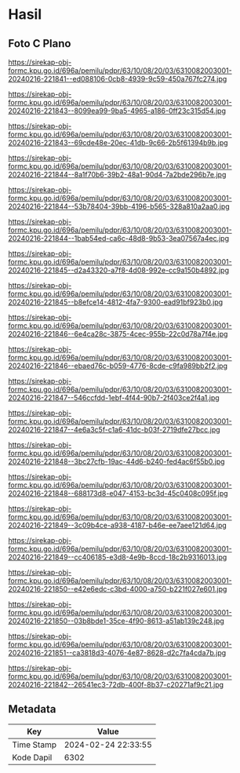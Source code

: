 # Hasil

## Foto C Plano

https://sirekap-obj-formc.kpu.go.id/696a/pemilu/pdpr/63/10/08/20/03/6310082003001-20240216-221841--ed088106-0cb8-4939-9c59-450a767fc274.jpg

https://sirekap-obj-formc.kpu.go.id/696a/pemilu/pdpr/63/10/08/20/03/6310082003001-20240216-221843--8099ea99-9ba5-4965-a186-0ff23c315d54.jpg

https://sirekap-obj-formc.kpu.go.id/696a/pemilu/pdpr/63/10/08/20/03/6310082003001-20240216-221843--69cde48e-20ec-41db-9c66-2b5f61394b9b.jpg

https://sirekap-obj-formc.kpu.go.id/696a/pemilu/pdpr/63/10/08/20/03/6310082003001-20240216-221844--8a1f70b6-39b2-48a1-90d4-7a2bde296b7e.jpg

https://sirekap-obj-formc.kpu.go.id/696a/pemilu/pdpr/63/10/08/20/03/6310082003001-20240216-221844--53b78404-39bb-4196-b565-328a810a2aa0.jpg

https://sirekap-obj-formc.kpu.go.id/696a/pemilu/pdpr/63/10/08/20/03/6310082003001-20240216-221844--1bab54ed-ca6c-48d8-9b53-3ea07567a4ec.jpg

https://sirekap-obj-formc.kpu.go.id/696a/pemilu/pdpr/63/10/08/20/03/6310082003001-20240216-221845--d2a43320-a7f8-4d08-992e-cc9a150b4892.jpg

https://sirekap-obj-formc.kpu.go.id/696a/pemilu/pdpr/63/10/08/20/03/6310082003001-20240216-221845--b8efce14-4812-4fa7-9300-ead91bf923b0.jpg

https://sirekap-obj-formc.kpu.go.id/696a/pemilu/pdpr/63/10/08/20/03/6310082003001-20240216-221846--6e4ca28c-3875-4cec-955b-22c0d78a7f4e.jpg

https://sirekap-obj-formc.kpu.go.id/696a/pemilu/pdpr/63/10/08/20/03/6310082003001-20240216-221846--ebaed76c-b059-4776-8cde-c9fa989bb2f2.jpg

https://sirekap-obj-formc.kpu.go.id/696a/pemilu/pdpr/63/10/08/20/03/6310082003001-20240216-221847--546ccfdd-1ebf-4f44-90b7-2f403ce2f4a1.jpg

https://sirekap-obj-formc.kpu.go.id/696a/pemilu/pdpr/63/10/08/20/03/6310082003001-20240216-221847--4e6a3c5f-c1a6-41dc-b03f-2719dfe27bcc.jpg

https://sirekap-obj-formc.kpu.go.id/696a/pemilu/pdpr/63/10/08/20/03/6310082003001-20240216-221848--3bc27cfb-19ac-44d6-b240-fed4ac6f55b0.jpg

https://sirekap-obj-formc.kpu.go.id/696a/pemilu/pdpr/63/10/08/20/03/6310082003001-20240216-221848--688173d8-e047-4153-bc3d-45c0408c095f.jpg

https://sirekap-obj-formc.kpu.go.id/696a/pemilu/pdpr/63/10/08/20/03/6310082003001-20240216-221849--3c09b4ce-a938-4187-b46e-ee7aee121d64.jpg

https://sirekap-obj-formc.kpu.go.id/696a/pemilu/pdpr/63/10/08/20/03/6310082003001-20240216-221849--cc406185-e3d8-4e9b-8ccd-18c2b9316013.jpg

https://sirekap-obj-formc.kpu.go.id/696a/pemilu/pdpr/63/10/08/20/03/6310082003001-20240216-221850--e42e6edc-c3bd-4000-a750-b221f027e601.jpg

https://sirekap-obj-formc.kpu.go.id/696a/pemilu/pdpr/63/10/08/20/03/6310082003001-20240216-221850--03b8bde1-35ce-4f90-8613-a51ab139c248.jpg

https://sirekap-obj-formc.kpu.go.id/696a/pemilu/pdpr/63/10/08/20/03/6310082003001-20240216-221851--ca3818d3-4076-4e87-8628-d2c7fa4cda7b.jpg

https://sirekap-obj-formc.kpu.go.id/696a/pemilu/pdpr/63/10/08/20/03/6310082003001-20240216-221842--26541ec3-72db-400f-8b37-c20271af9c21.jpg


## Metadata

| Key        | Value               |
| ---------- | ------------------- |
| Time Stamp | 2024-02-24 22:33:55 |
| Kode Dapil | 6302                |



